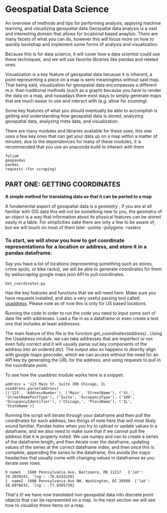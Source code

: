 # Geospatial Data Science
An overview of methods and tips for performing analysis, applying machine learning, and visualizing geospatial data
Geospatial data analysis is a vast and interesting domain that allows for locational based anaylsis.  There are many facets of what you can do, however this will focus more on how to quickly bootstrap and implement some forms of analysis and visualization.

Because this is for data science, it will cover how a data scientist could use these techniques, and we will use favorite libraries like pandas and related ones. 

Visualization is a key feature of geospatial data because it is inherent, a point representing a place on a map is semi meaningless without said map.  That being said, visualization for geospatial data encompasses a different m.o. than traditional methods (such as a graph) because you have to render the data on a map, and nowadays there exist ways to simply generate maps that are much easier to use and interact with (e.g. allow for zooming).
 
Some key features of what you should eventually be able to accomplish is getting and understanding how geospatial data is stored, analyzing geospatial data, analyzing meta data, and visualization.  

There are many modules and libraries available for these uses, this one uses a few key ones that can get your data up on a map within a matter of minutes, due to the dependencies for many of these modules, it is recommended that you use an anaconda build to interact with them

    folium
    geopandas
    pandas
    requests (for scraping)
    
    
## PART ONE: GETTING COORDINATES
**A simple method for translating data so that it can be ported to a map**

A fundamental aspect of geospatial data is a *geometry* , if you are at all familiar with GIS data this will not be something new to you, the geometry of an object is a way that information about its physical features can be stored easily in a table.  For simplicities sake there are only a few to be aware of, but we will touch on most of them later
-points
-polygons
-rasters

### To start, we will show you how to get coordinate representations for a location or address, and store it in a pandas dataframe. 

Say you have a list of locations (representing something such as stores, crime spots, or bike racks),  we will be able to generate coordinates for them by webscraping google maps json API to pull coordinates.

    Get_coordinates.py
Has the key features and functions that we will need here. Make sure you have requests installed, and also a very useful parsing tool called [usaddress](https://github.com/datamade/usaddress).  Please note as of now this is only for US based locations.

Running the code
In order to run the code you need to input some sort of data file with addresses.  Load a file in as a dataframe or even create a test one that includes at least addresses.  

The main feature of this file is the function *get_coordinates(address)* .  Using the Usaddress module, we can take addresses that are imperfect or not even fully correct and it will usually parse out key components of the address into an ordered dict. The output also so happens to directly align with google maps geocoder, which we can access without the need for an API key by generating the URL for the address, and using requests to pull in the coordinate point.  

To see how the usaddres module works here is a snippet:

    address = '123 Main St. Suite 100 Chicago, IL
    usaddress.parse(address)
    [('123', 'AddressNumber'), ('Main', 'StreetName'), ('St.', 'StreetNamePostType'), ('Suite', 'OccupancyType'), ('100', 'OccupancyIdentifier'), ('Chicago,', 'PlaceName'), ('IL', 'StateName')]
    
    

Running the script will iterate through your dataframe and then pull the coordinates for each address, two things of note here that will most likely sound familiar.  Pandas *hates* when you try to upload or update values in a dataframe, and we also need to make sure that if we cannot pull the address that it is properly noted.  We use numpy and nan to create a series of the dataframe length, and then iterate over the dataframe, updating values of the series at the correct dataframe index, and then once this is complete, appending the series to the dataframe, this avoids the major headaches that usually come with changing values in dataframes as you iterate over rows. 

    0 name1   1600 Pennsylvania Ave, Baltimore, MD 21217   {'lat': 39.3030243, 'lng': -76.6342229}   
    1  name2  1600 Pennsylvania Ave NW, Washington, DC 20500  {'lat': 38.8976633, 'lng': -77.0365739}


*That's it!* we have now translated non geospatial data into discrete point objects that can be represented on a map.  In the next section we will see how to visualize these items on a map.


